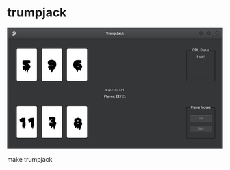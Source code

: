 # trumpjack

![Screenshot](https://github.com/MaryJaneInChain/trumpjack/blob/master/test.jpg)

make trumpjack
